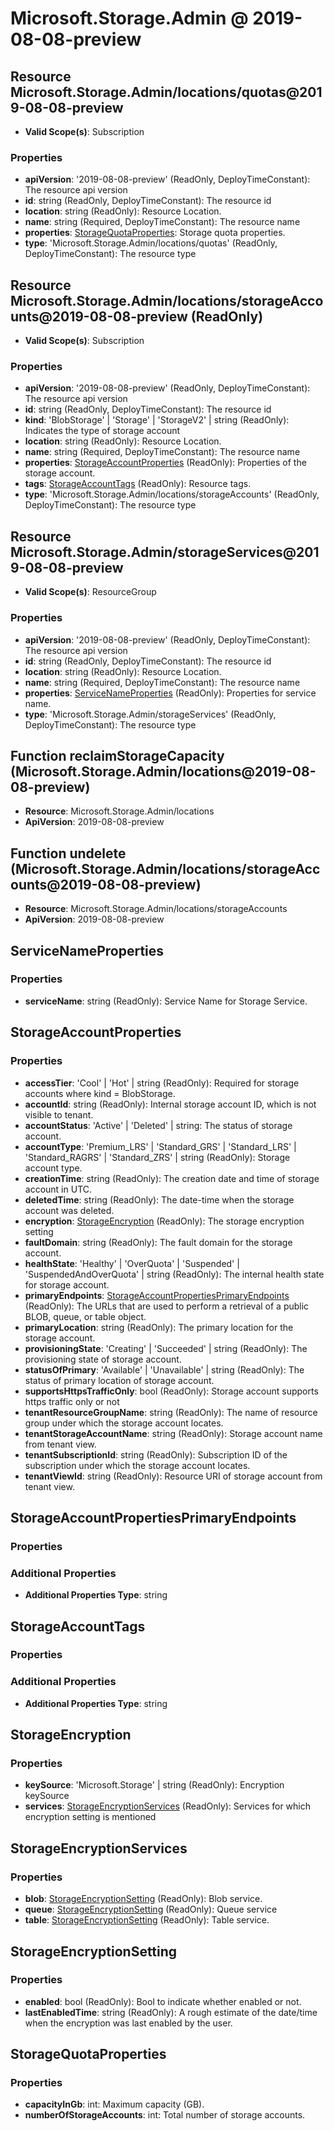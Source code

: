 # Microsoft.Storage.Admin @ 2019-08-08-preview

## Resource Microsoft.Storage.Admin/locations/quotas@2019-08-08-preview
* **Valid Scope(s)**: Subscription
### Properties
* **apiVersion**: '2019-08-08-preview' (ReadOnly, DeployTimeConstant): The resource api version
* **id**: string (ReadOnly, DeployTimeConstant): The resource id
* **location**: string (ReadOnly): Resource Location.
* **name**: string (Required, DeployTimeConstant): The resource name
* **properties**: [StorageQuotaProperties](#storagequotaproperties): Storage quota properties.
* **type**: 'Microsoft.Storage.Admin/locations/quotas' (ReadOnly, DeployTimeConstant): The resource type

## Resource Microsoft.Storage.Admin/locations/storageAccounts@2019-08-08-preview (ReadOnly)
* **Valid Scope(s)**: Subscription
### Properties
* **apiVersion**: '2019-08-08-preview' (ReadOnly, DeployTimeConstant): The resource api version
* **id**: string (ReadOnly, DeployTimeConstant): The resource id
* **kind**: 'BlobStorage' | 'Storage' | 'StorageV2' | string (ReadOnly): Indicates the type of storage account
* **location**: string (ReadOnly): Resource Location.
* **name**: string (Required, DeployTimeConstant): The resource name
* **properties**: [StorageAccountProperties](#storageaccountproperties) (ReadOnly): Properties of the storage account.
* **tags**: [StorageAccountTags](#storageaccounttags) (ReadOnly): Resource tags.
* **type**: 'Microsoft.Storage.Admin/locations/storageAccounts' (ReadOnly, DeployTimeConstant): The resource type

## Resource Microsoft.Storage.Admin/storageServices@2019-08-08-preview
* **Valid Scope(s)**: ResourceGroup
### Properties
* **apiVersion**: '2019-08-08-preview' (ReadOnly, DeployTimeConstant): The resource api version
* **id**: string (ReadOnly, DeployTimeConstant): The resource id
* **location**: string (ReadOnly): Resource Location.
* **name**: string (Required, DeployTimeConstant): The resource name
* **properties**: [ServiceNameProperties](#servicenameproperties) (ReadOnly): Properties for service name.
* **type**: 'Microsoft.Storage.Admin/storageServices' (ReadOnly, DeployTimeConstant): The resource type

## Function reclaimStorageCapacity (Microsoft.Storage.Admin/locations@2019-08-08-preview)
* **Resource**: Microsoft.Storage.Admin/locations
* **ApiVersion**: 2019-08-08-preview

## Function undelete (Microsoft.Storage.Admin/locations/storageAccounts@2019-08-08-preview)
* **Resource**: Microsoft.Storage.Admin/locations/storageAccounts
* **ApiVersion**: 2019-08-08-preview

## ServiceNameProperties
### Properties
* **serviceName**: string (ReadOnly): Service Name for Storage Service.

## StorageAccountProperties
### Properties
* **accessTier**: 'Cool' | 'Hot' | string (ReadOnly): Required for storage accounts where kind = BlobStorage.
* **accountId**: string (ReadOnly): Internal storage account ID, which is not visible to tenant.
* **accountStatus**: 'Active' | 'Deleted' | string: The status of storage account.
* **accountType**: 'Premium_LRS' | 'Standard_GRS' | 'Standard_LRS' | 'Standard_RAGRS' | 'Standard_ZRS' | string (ReadOnly): Storage account type.
* **creationTime**: string (ReadOnly): The creation date and time of storage account in UTC.
* **deletedTime**: string (ReadOnly): The date-time when the storage account was deleted.
* **encryption**: [StorageEncryption](#storageencryption) (ReadOnly): The storage encryption setting
* **faultDomain**: string (ReadOnly): The fault domain for the storage account.
* **healthState**: 'Healthy' | 'OverQuota' | 'Suspended' | 'SuspendedAndOverQuota' | string (ReadOnly): The internal health state for storage account.
* **primaryEndpoints**: [StorageAccountPropertiesPrimaryEndpoints](#storageaccountpropertiesprimaryendpoints) (ReadOnly): The URLs that are used to perform a retrieval of a public BLOB, queue, or table object.
* **primaryLocation**: string (ReadOnly): The primary location for the storage account.
* **provisioningState**: 'Creating' | 'Succeeded' | string (ReadOnly): The provisioning state of storage account.
* **statusOfPrimary**: 'Available' | 'Unavailable' | string (ReadOnly): The status of primary location of storage account.
* **supportsHttpsTrafficOnly**: bool (ReadOnly): Storage account supports https traffic only or not
* **tenantResourceGroupName**: string (ReadOnly): The name of resource group under which the storage account locates.
* **tenantStorageAccountName**: string (ReadOnly): Storage account name from tenant view.
* **tenantSubscriptionId**: string (ReadOnly): Subscription ID of the subscription under which the storage account locates.
* **tenantViewId**: string (ReadOnly): Resource URI of storage account from tenant view.

## StorageAccountPropertiesPrimaryEndpoints
### Properties
### Additional Properties
* **Additional Properties Type**: string

## StorageAccountTags
### Properties
### Additional Properties
* **Additional Properties Type**: string

## StorageEncryption
### Properties
* **keySource**: 'Microsoft.Storage' | string (ReadOnly): Encryption keySource
* **services**: [StorageEncryptionServices](#storageencryptionservices) (ReadOnly): Services for which encryption setting is mentioned

## StorageEncryptionServices
### Properties
* **blob**: [StorageEncryptionSetting](#storageencryptionsetting) (ReadOnly): Blob service.
* **queue**: [StorageEncryptionSetting](#storageencryptionsetting) (ReadOnly): Queue service
* **table**: [StorageEncryptionSetting](#storageencryptionsetting) (ReadOnly): Table service.

## StorageEncryptionSetting
### Properties
* **enabled**: bool (ReadOnly): Bool to indicate whether enabled or not.
* **lastEnabledTime**: string (ReadOnly): A rough estimate of the date/time when the encryption was last enabled by the user.

## StorageQuotaProperties
### Properties
* **capacityInGb**: int: Maximum capacity (GB).
* **numberOfStorageAccounts**: int: Total number of storage accounts.

